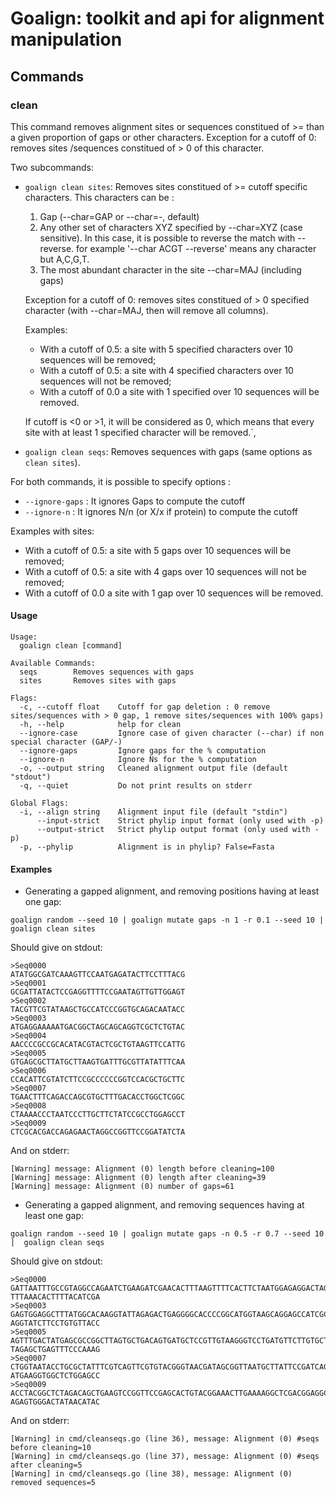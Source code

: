 # Goalign: toolkit and api for alignment manipulation

## Commands

### clean
This command removes alignment sites or sequences constitued of >= than a given proportion of gaps or other characters. Exception for a cutoff of 0: removes sites /sequences constitued of > 0 of this character.

Two subcommands:

* `goalign clean sites`: Removes sites constitued of >= cutoff specific characters. This characters can be :
    1. Gap (--char=GAP or --char=-, default)
    2. Any other set of characters XYZ specified by --char=XYZ (case sensitive). In this case, it is possible to reverse the match with --reverse. 
	     for example '--char ACGT --reverse' means any character but A,C,G,T.
    3. The most abundant character in the site --char=MAJ (including gaps)

    Exception for a cutoff of 0: removes sites constitued of > 0 specified character (with --char=MAJ, then will remove all columns).

    Examples:
    - With a cutoff of 0.5: a site with 5 specified characters over 10 sequences will be removed;
    - With a cutoff of 0.5: a site with 4 specified characters over 10 sequences will not be removed;
    - With a cutoff of 0.0 a site with 1 specified over 10 sequences will be removed.

    If cutoff is <0 or >1, it will be considered as 0, which means that every site with at least 1 specified character
    will be removed.`,
* `goalign clean seqs`: Removes sequences with gaps (same options as `clean sites`).

For both commands, it is possible to specify options :
- `--ignore-gaps` : It ignores Gaps to compute the cutoff
- `--ignore-n` : It ignores N/n (or X/x if protein) to compute the cutoff

Examples with sites:
- With a cutoff of 0.5: a site with 5 gaps over 10 sequences will be removed;
- With a cutoff of 0.5: a site with 4 gaps over 10 sequences will not be removed;
- With a cutoff of 0.0 a site with 1 gap over 10 sequences will be removed.

#### Usage
```
Usage:
  goalign clean [command]

Available Commands:
  seqs        Removes sequences with gaps
  sites       Removes sites with gaps

Flags:
  -c, --cutoff float    Cutoff for gap deletion : 0 remove sites/sequences with > 0 gap, 1 remove sites/sequences with 100% gaps)
  -h, --help            help for clean
  --ignore-case         Ignore case of given character (--char) if non special character (GAP/-)
  --ignore-gaps         Ignore gaps for the % computation
  --ignore-n            Ignore Ns for the % computation
  -o, --output string   Cleaned alignment output file (default "stdout")
  -q, --quiet           Do not print results on stderr

Global Flags:
  -i, --align string    Alignment input file (default "stdin")
      --input-strict    Strict phylip input format (only used with -p)
      --output-strict   Strict phylip output format (only used with -p)
  -p, --phylip          Alignment is in phylip? False=Fasta
```

#### Examples

* Generating a gapped alignment, and removing positions having at least one gap:
```
goalign random --seed 10 | goalign mutate gaps -n 1 -r 0.1 --seed 10 |  goalign clean sites
```

Should give on stdout:

```
>Seq0000
ATATGGCGATCAAAGTTCCAATGAGATACTTCCTTTACG
>Seq0001
GCGATTATACTCCGAGGTTTTCCGAATAGTTGTTGGAGT
>Seq0002
TACGTTCGTATAAGCTGCCATCCCGGTGCAGACAATACC
>Seq0003
ATGAGGAAAAATGACGGCTAGCAGCAGGTCGCTCTGTAC
>Seq0004
AACCCCGCCGCACATACGTACTCGCTGTAAGTTCCATTG
>Seq0005
GTGAGCGCTTATGCTTAAGTGATTTGCGTTATATTTCAA
>Seq0006
CCACATTCGTATCTTCCGCCCCCCGGTCCACGCTGCTTC
>Seq0007
TGAACTTTCAGACCAGCGTGCTTTGACACCTGGCTCGGC
>Seq0008
CTAAAACCCTAATCCCTTGCTTCTATCCGCCTGGAGCCT
>Seq0009
CTCGCACGACCAGAGAACTAGGCCGGTTCCGGATATCTA
```

And on stderr:
```
[Warning] message: Alignment (0) length before cleaning=100
[Warning] message: Alignment (0) length after cleaning=39
[Warning] message: Alignment (0) number of gaps=61
```

* Generating a gapped alignment, and removing sequences having at least one gap:
```
goalign random --seed 10 | goalign mutate gaps -n 0.5 -r 0.7 --seed 10 |  goalign clean seqs
```

Should give on stdout:

```
>Seq0000
GATTAATTTGCCGTAGGCCAGAATCTGAAGATCGAACACTTTAAGTTTTCACTTCTAATGGAGAGGACTAGTTCATACTT
TTTAAACACTTTTACATCGA
>Seq0003
GAGTGGAGGCTTTATGGCACAAGGTATTAGAGACTGAGGGGCACCCCGGCATGGTAAGCAGGAGCCATCGCGAAGGCTTC
AGGTATCTTCCTGTGTTACC
>Seq0005
AGTTTGACTATGAGCGCCGGCTTAGTGCTGACAGTGATGCTCCGTTGTAAGGGTCCTGATGTTCTTGTGCTCGCGCATAT
TAGAGCTGAGTTTCCCAAAG
>Seq0007
CTGGTAATACCTGCGCTATTTCGTCAGTTCGTGTACGGGTAACGATAGCGGTTAATGCTTATTCCGATCAGCTCACACCC
ATGAAGGTGGCTCTGGAGCC
>Seq0009
ACCTACGGCTCTAGACAGCTGAAGTCCGGTTCCGAGCACTGTACGGAAACTTGAAAAGGCTCGACGGAGGCTTGTTCCGC
AGAGTGGGACTATAACATAC
```

And on stderr:
```
[Warning] in cmd/cleanseqs.go (line 36), message: Alignment (0) #seqs before cleaning=10
[Warning] in cmd/cleanseqs.go (line 37), message: Alignment (0) #seqs after cleaning=5
[Warning] in cmd/cleanseqs.go (line 38), message: Alignment (0) removed sequences=5
```
